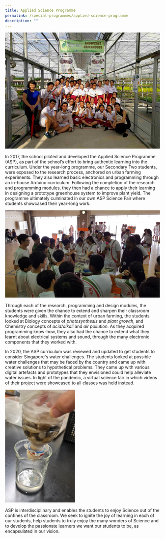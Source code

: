 ```yaml
---
title: Applied Science Programme
permalink: /special-programmes/applied-science-programme
description: ""
---
```

![](/images/ASP1.jpeg)

In 2017, the school piloted and developed the Applied Science Programme (ASP), as part of the school’s effort to bring authentic learning into the curriculum. Under the year-long programme, our Secondary Two students, were exposed to the research process, anchored on urban farming experiments. They also learned basic electronics and programming through an in-house Arduino curriculum. Following the completion of the research and programming modules, they then had a chance to apply their learning in designing a prototype greenhouse system to improve plant yield. The programme ultimately culminated in our own ASP Science Fair where students showcased their year-long work.

![](/images/ASP2.jpeg)

Through each of the research, programming and design modules, the students were given the chance to extend and sharpen their classroom knowledge and skills. Within the context of urban farming, the students looked at Biology concepts of _photosynthesis_ and _plant growth_, and Chemistry concepts of _acid/alkali_ and _air pollution_. As they acquired programming know-how, they also had the chance to extend what they learnt about electrical systems and sound, through the many electronic components that they worked with.

In 2020, the ASP curriculum was reviewed and updated to get students to consider Singapore's water challenges. The students looked at possible water challenges that may be faced by the country and came up with creative solutions to hypothetical problems. They came up with various digital artefacts and prototypes that they envisioned could help alleviate water issues. In light of the pandemic, a virtual science fair in which videos of their project were showcased to all classes was held instead.

<img src="/images/Filter%20Cropped.png" 
     style="width:45%">

ASP is interdisciplinary and enables the students to enjoy Science out of the confines of the classroom. We seek to ignite the joy of learning in each of our students, help students to truly enjoy the many wonders of Science and to develop the passionate learners we want our students to be, as encapsulated in our vision.